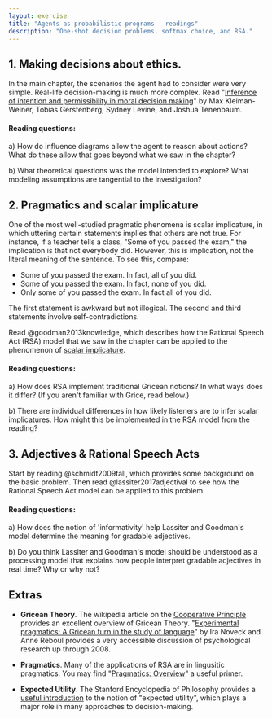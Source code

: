 ```yaml
---
layout: exercise
title: "Agents as probabilistic programs - readings"
description: "One-shot decision problems, softmax choice, and RSA." 
---
```


## 1. Making decisions about ethics.

In the main chapter, the scenarios the agent had to consider were very simple. Real-life decision-making is much more complex. Read "[Inference of intention and permissibility in moral decision making](https://mindmodeling.org/cogsci2015/papers/0199/paper0199.pdf)" by Max Kleiman-Weiner, Tobias Gerstenberg, Sydney Levine, and Joshua Tenenbaum.

#### Reading questions:
a) How do influence diagrams allow the agent to reason about actions? What do these allow that goes beyond what we saw in the chapter?

b) What theoretical questions was the model intended to explore? What modeling assumptions are tangential to the investigation?


## 2. Pragmatics and scalar implicature

One of the most well-studied pragmatic phenomena is scalar implicature, in which uttering certain statements implies that others are not true. For instance, if a teacher tells a class, "Some of you passed the exam," the implication is that not everybody did. However, this is implication, not the literal meaning of the sentence. To see this, compare:

* Some of you passed the exam. In fact, all of you did. 
* Some of you passed the exam. In fact, none of you did.
* Only some of you passed the exam. In fact all of you did. 

The first statement is awkward but not illogical. The second and third statements involve self-contradictions. 

Read @goodman2013knowledge, which describes how the Rational Speech Act (RSA) model that we saw in the chapter can be applied to the phenomenon of [scalar implicature](https://en.wikipedia.org/wiki/Scalar_implicature).

#### Reading questions:

a) How does RSA implement traditional Gricean notions? In what ways does it differ? (If you aren't familiar with Grice, read below.)

b) There are individual differences in how likely listeners are to infer scalar implicatures. How might this be implemented in the RSA model from the reading?

## 3. Adjectives & Rational Speech Acts

Start by reading @schmidt2009tall, which provides some background on the basic problem. Then read @lassiter2017adjectival to see how the Rational Speech Act model can be applied to this problem.

#### Reading questions:
a) How does the notion of 'informativity' help Lassiter and Goodman's model determine the meaning for gradable adjectives.

b) Do you think Lassiter and Goodman's model should be understood as a processing model that explains how people interpret gradable adjectives in real time? Why or why not? 

## Extras

* **Gricean Theory**. The wikipedia article on the [Cooperative Principle](https://en.wikipedia.org/wiki/Cooperative_principle) provides an excellent overview of Gricean Theory. "[Experimental pragmatics: A Gricean turn in the study of language](http://citeseerx.ist.psu.edu/viewdoc/download?doi=10.1.1.233.1679&rep=rep1&type=pdf)" by Ira Noveck and Anne Reboul provides a very accessible discussion of psychological research up through 2008.

* **Pragmatics**. Many of the applications of RSA are in lingusitic pragmatics. You may find "[Pragmatics: Overview](https://booksite.elsevier.com/samplechapters/9780080442990/Look_Inside/10~Article-Pragmatics_Overview.pdf)" a useful primer. 

* **Expected Utility**. The Stanford Encyclopedia of Philosophy provides a [useful introduction](https://plato.stanford.edu/entries/rationality-normative-utility/) to the notion of "expected utility", which plays a major role in many approaches to decision-making. 

